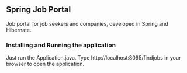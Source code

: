 ## Spring Job Portal

Job portal for job seekers and companies, developed in Spring and Hibernate.

### Installing and Running the application

Just run the Application.java.
Type http://localhost:8095/findjobs in your browser to open the application.
